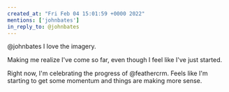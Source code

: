 ```yaml
---
created_at: "Fri Feb 04 15:01:59 +0000 2022"
mentions: ['johnbates']
in_reply_to: @johnbates
---
```


@johnbates I love the imagery.

Making me realize I've come so far, even though I feel like I've just started.

Right now, I'm celebrating the progress of @feathercrm. Feels like I'm starting to get some momentum and things are making more sense.